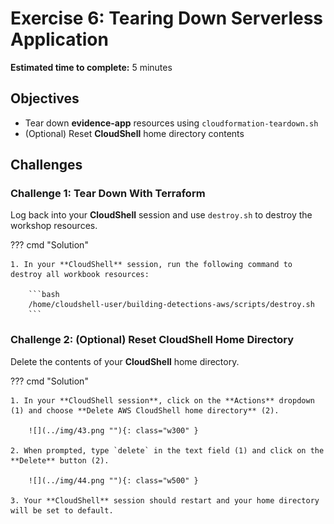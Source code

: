 # Exercise 6: Tearing Down Serverless Application

**Estimated time to complete:** 5 minutes

## Objectives

* Tear down **evidence-app** resources using `cloudformation-teardown.sh`
* (Optional) Reset **CloudShell** home directory contents

## Challenges

### Challenge 1: Tear Down With Terraform

Log back into your **CloudShell** session and use `destroy.sh` to destroy the workshop resources.

??? cmd "Solution"

    1. In your **CloudShell** session, run the following command to destroy all workbook resources:

        ```bash
        /home/cloudshell-user/building-detections-aws/scripts/destroy.sh
        ```

### Challenge 2: (Optional) Reset CloudShell Home Directory

Delete the contents of your **CloudShell** home directory.

??? cmd "Solution"

    1. In your **CloudShell session**, click on the **Actions** dropdown (1) and choose **Delete AWS CloudShell home directory** (2).

        ![](../img/43.png ""){: class="w300" }

    2. When prompted, type `delete` in the text field (1) and click on the **Delete** button (2).

        ![](../img/44.png ""){: class="w500" }

    3. Your **CloudShell** session should restart and your home directory will be set to default.
